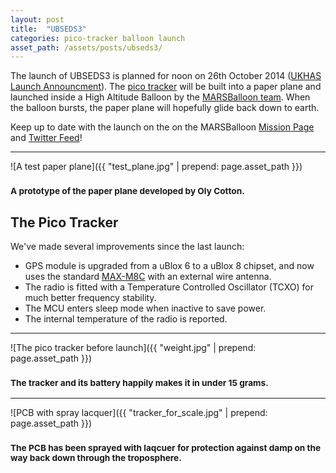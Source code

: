 ```yaml
---
layout: post
title:  "UBSEDS3"
categories: pico-tracker balloon launch
asset_path: /assets/posts/ubseds3/
---
```


The launch of UBSEDS3 is planned for noon on 26th October 2014 ([UKHAS Launch Announcment](https://groups.google.com/d/msg/ukhas/Tzg2VEQuJ9w/LoL_P7tkEE0J)). The  [pico tracker](/pico-tracker/balloon/2014/08/01/pico-tracker.html) will be built into a paper plane and launched inside a High Altitude Balloon by the [MARSBalloon team](http://marsballoon.com/). When the balloon bursts, the paper plane will hopefully glide back down to earth.

Keep up to date with the launch on the on the MARSBalloon [Mission Page](http://marsballoon.com/elysium-2/) and [Twitter Feed](https://twitter.com/marsballoon)!

<!--more-->

----

![A test paper plane]({{ "test_plane.jpg" | prepend: page.asset_path }})

### <small>A prototype of the paper plane developed by Oly Cotton.</small>

## The Pico Tracker

We've made several improvements since the last launch:

* GPS module is upgraded from a uBlox 6 to a uBlox 8 chipset, and now uses the standard [MAX-M8C](http://www.u-blox.com/en/gps-modules/pvt-modules/max-m8-series-concurrent-gnss-modules.html) with an external wire antenna.
* The radio is fitted with a Temperature Controlled Oscillator (TCXO) for much better frequency stability.
* The MCU enters sleep mode when inactive to save power.
* The internal temperature of the radio is reported.

---

![The pico tracker before launch]({{ "weight.jpg" | prepend: page.asset_path }})

### <small>The tracker and its battery happily makes it in under 15 grams.</small>

---

![PCB with spray lacquer]({{ "tracker_for_scale.jpg" | prepend: page.asset_path }})

### <small>The PCB has been sprayed with laqcuer for protection against damp on the way back down through the troposphere.</small>

<!--<div class="map-canvas" id="balloon-trajectory"></div>-->